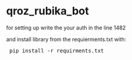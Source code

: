 # qroz_rubika_bot


for setting up write the your auth in the line 1482

and install library from the requierments.txt with:
<html>
<pre lang="py3">
 pip install -r requirments.txt
</pre>
<html>

